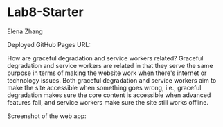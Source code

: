 # Lab8-Starter

Elena Zhang

Deployed GitHub Pages URL:


How are graceful degradation and service workers related?
Graceful degradation and service workers are related in that they serve the same purpose in terms of making the website work when there's internet or technology issues. Both graceful degradation and service workers aim to make the site accessible when something goes wrong, i.e., graceful degradation makes sure the core content is accessible when advanced features fail, and service workers make sure the site still works offline.

Screenshot of the web app:

